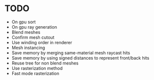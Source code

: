 
# TODO
- On gpu sort
- On gpu ray generation
- Blend meshes
- Confirm mesh cutout
- Use winding order in renderer
- Mesh instancing
- Save memory by merging same-material mesh raycast hits
- Save memory by using signed distances to represent front/back hits
- Reuse tree for non blend meshes
- Use rasterization method
- Fast mode rasterization